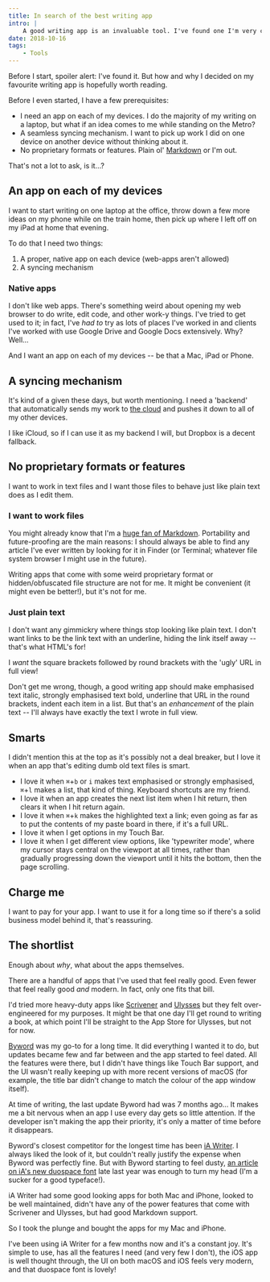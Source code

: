 ```yaml
---
title: In search of the best writing app
intro: |
    A good writing app is an invaluable tool. I've found one I'm very comfortable with, and there are a few good reasons for that.
date: 2018-10-16
tags:
    - Tools
---
```


Before I start, spoiler alert: I've found it. But how and why I decided on my favourite writing app is hopefully worth reading.

Before I even started, I have a few prerequisites:

- I need an app on each of my devices. I do the majority of my writing on a laptop, but what if an idea comes to me while standing on the Metro?
- A seamless syncing mechanism. I want to pick up work I did on one device on another device without thinking about it.
- No proprietary formats or features. Plain ol' [Markdown](/resources/what-is-markdown) or I'm out.

That's not a lot to ask, is it…?


## An app on each of my devices

I want to start writing on one laptop at the office, throw down a few more ideas on my phone while on the train home, then pick up where I left off on my iPad at home that evening.

To do that I need two things:

1. A proper, native app on each device (web-apps aren't allowed)
2. A syncing mechanism

### Native apps

I don't like web apps. There's something weird about opening my web browser to do write, edit code, and other work-y things. I've tried to get used to it; in fact, I've _had to_ try as lots of places I've worked in and clients I've worked with use Google Drive and Google Docs extensively. Why? Well…


And I want an app on each of my devices -- be that a Mac, iPad or Phone.


## A syncing mechanism

It's kind of a given these days, but worth mentioning. I need a 'backend' that automatically sends my work to [the cloud](https://www.memecreator.org/static/images/memes/3918621.jpg) and pushes it down to all of my other devices.

I like iCloud, so if I can use it as my backend I will, but Dropbox is a decent fallback.

## No proprietary formats or features

I want to work in text files and I want those files to behave just like plain text does as I edit them.

### I want to work files

You might already know that I'm a [huge fan of Markdown](/resources/what-is-markdown). Portability and future-proofing are the main reasons: I should always be able to find any article I've ever written by looking for it in Finder (or Terminal; whatever file system browser I might use in the future).

Writing apps that come with some weird proprietary format or hidden/obfuscated file structure are not for me. It might be convenient (it might even be better!), but it's not for me.

### Just plain text

I don't want any gimmickry where things stop looking like plain text. I don't want links to be the link text with an underline, hiding the link itself away -- that's what HTML's for!

I *want* the square brackets followed by round brackets with the 'ugly' URL in full view!

Don't get me wrong, though, a good writing app should make emphasised text italic, strongly emphasised text bold, underline that URL in the round brackets, indent each item in a list. But that's an *enhancement* of the plain text -- I'll always have exactly the text I wrote in full view.

## Smarts

I didn't mention this at the top as it's possibly not a deal breaker, but I love it when an app that's editing dumb old text files is smart.

- I love it when `⌘`+`b` or `i` makes text emphasised or strongly emphasised, `⌘`+`l` makes a list, that kind of thing. Keyboard shortcuts are my friend.
- I love it when an app creates the next list item when I hit return, then clears it when I hit return again.
- I love it when `⌘`+`k` makes the highlighted text a link; even going as far as to put the contents of my paste board in there, if it's a full URL.
- I love it when I get options in my Touch Bar.
- I love it when I get different view options, like 'typewriter mode', where my cursor stays central on the viewport at all times, rather than gradually progressing down the viewport until it hits the bottom, then the page scrolling.


## Charge me

I want to pay for your app. I want to use it for a long time so if there's a solid business model behind it, that's reassuring.


## The shortlist

Enough about *why*, what about the apps themselves.

There are a handful of apps that I've used that feel really good. Even fewer that feel really good *and* modern. In fact, only one fits that bill.

I'd tried more heavy-duty apps like [Scrivener](https://www.literatureandlatte.com/scrivener/overview) and [Ulysses](https://ulysses.app) but they felt over-engineered for my purposes. It might be that one day I'll get round to writing a book, at which point I'll be straight to the App Store for Ulysses, but not for now.

[Byword](https://bywordapp.com) was my go-to for a long time. It did everything I wanted it to do, but updates became few and far between and the app started to feel dated. All the features were there, but I didn't have things like Touch Bar support, and the UI wasn't really keeping up with more recent versions of macOS (for example, the title bar didn't change to match the colour of the app window itself).

At time of writing, the last update Byword had was 7 months ago… It makes me a bit nervous when an app I use every day gets so little attention. If the developer isn't making the app their priority, it's only a matter of time before it disappears.

Byword's closest competitor for the longest time has been [iA Writer](https://ia.net/writer). I always liked the look of it, but couldn't really justify the expense when Byword was perfectly fine. But with Byword starting to feel dusty, [an article on iA's new duospace font](https://ia.net/topics/in-search-of-the-perfect-writing-font) late last year was enough to turn my head (I'm a sucker for a good typeface!).

iA Writer had some good looking apps for both Mac and iPhone, looked to be well maintained, didn't have any of the power features that come with Scrivener and Ulysses, but had good Markdown support.

So I took the plunge and bought the apps for my Mac and iPhone.

I've been using iA Writer for a few months now and it's a constant joy. It's simple to use, has all the features I need (and very few I don't), the iOS app is well thought through, the UI on both macOS and iOS feels very modern, and that duospace font is lovely!
